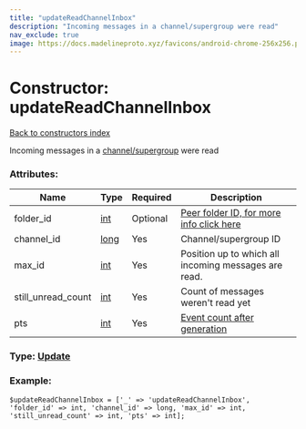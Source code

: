 ```yaml
---
title: "updateReadChannelInbox"
description: "Incoming messages in a channel/supergroup were read"
nav_exclude: true
image: https://docs.madelineproto.xyz/favicons/android-chrome-256x256.png
---
```

# Constructor: updateReadChannelInbox  
[Back to constructors index](/API_docs/constructors/index.html)



Incoming messages in a [channel/supergroup](https://core.telegram.org/api/channel) were read

### Attributes:

| Name     |    Type       | Required | Description |
|----------|---------------|----------|-------------|
|folder\_id|[int](/API_docs/types/int.html) | Optional|[Peer folder ID, for more info click here](https://core.telegram.org/api/folders#peer-folders)|
|channel\_id|[long](/API_docs/types/long.html) | Yes|Channel/supergroup ID|
|max\_id|[int](/API_docs/types/int.html) | Yes|Position up to which all incoming messages are read.|
|still\_unread\_count|[int](/API_docs/types/int.html) | Yes|Count of messages weren't read yet|
|pts|[int](/API_docs/types/int.html) | Yes|[Event count after generation](https://core.telegram.org/api/updates)|



### Type: [Update](/API_docs/types/Update.html)


### Example:

```
$updateReadChannelInbox = ['_' => 'updateReadChannelInbox', 'folder_id' => int, 'channel_id' => long, 'max_id' => int, 'still_unread_count' => int, 'pts' => int];
```  
